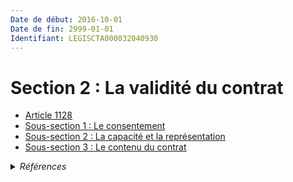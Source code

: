```yaml
---
Date de début: 2016-10-01
Date de fin: 2999-01-01
Identifiant: LEGISCTA000032040930
---
```


<h1>Section 2 : La validité du contrat</h1>

- [Article 1128](article_1128.md)
- [Sous-section 1 : Le consentement](sous-section_1/README.md)
- [Sous-section 2 : La capacité et la représentation](sous-section_2/README.md)
- [Sous-section 3 : Le contenu du contrat](sous-section_3/README.md)

<details>
  <summary><em>Références</em></summary>

  <h2>Articles faisant référence à la section</h2>
  
  <ul>
    <li>
      <a href="https://legal.tricoteuses.fr//redirection/LEGIARTI000032006591?vers=git&vers=legifrance">Ordonnance n° 2016-131 du 10 février 2016 portant réforme du droit des contrats, du régime général et de la preuve des obligations - article 2 ENTIEREMENT_MODIF</a> MODIFIE source
    </li>
  </ul>
</details>
